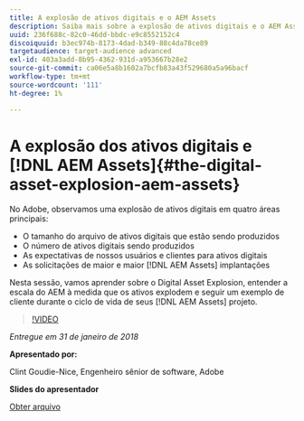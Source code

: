 ```yaml
---
title: A explosão de ativos digitais e o AEM Assets
description: Saiba mais sobre a explosão de ativos digitais e o AEM Assets no Adobe.
uuid: 236f688c-82c0-46dd-bbdc-e9c8552152c4
discoiquuid: b3ec974b-8173-4dad-b349-88c4da78ce89
targetaudience: target-audience advanced
exl-id: 403a3add-8b95-4362-931d-a953667b28e2
source-git-commit: ca06e5a8b1602a7bcfb83a43f529680a5a96bacf
workflow-type: tm+mt
source-wordcount: '111'
ht-degree: 1%

---
```


# A explosão dos ativos digitais e [!DNL AEM Assets]{#the-digital-asset-explosion-aem-assets}

No Adobe, observamos uma explosão de ativos digitais em quatro áreas principais:

* O tamanho do arquivo de ativos digitais que estão sendo produzidos
* O número de ativos digitais sendo produzidos
* As expectativas de nossos usuários e clientes para ativos digitais
* As solicitações de maior e maior [!DNL AEM Assets] implantações

Nesta sessão, vamos aprender sobre o Digital Asset Explosion, entender a escala do AEM à medida que os ativos explodem e seguir um exemplo de cliente durante o ciclo de vida de seus [!DNL AEM Assets] projeto.

>[!VIDEO](https://video.tv.adobe.com/v/21474/?quality=9)

*Entregue em 31 de janeiro de 2018*

**Apresentado por:**

Clint Goudie-Nice, Engenheiro sênior de software, Adobe

**Slides do apresentador**

[Obter arquivo](assets/1+30+18+the+digital+asset+explosion+gems.pdf)
<!--
[Get back to the Overview](https://helpx.adobe.com/experience-manager/kt/eseminars/gems/aem-index.html)
-->
